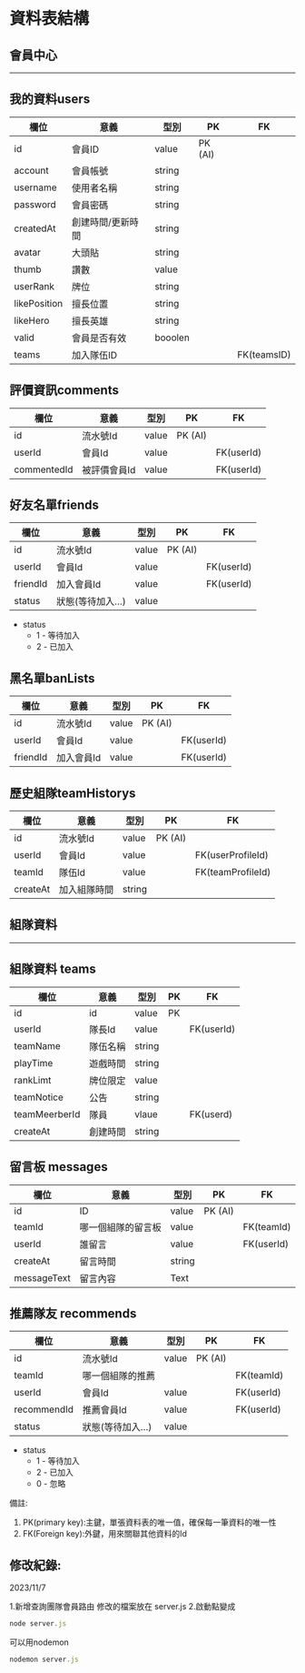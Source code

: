 # 資料表結構


## 會員中心

---

## 我的資料users

| 欄位 | 意義 | 型別 | PK | FK |
| --- | --- | --- | --- | --- |
| id | 會員ID | value | PK (AI) |  |
| account | 會員帳號 | string |  |  |
| username | 使用者名稱 | string |  |  |
| password | 會員密碼 | string |  |  |
| createdAt | 創建時間/更新時間 | string |  |  |
| avatar | 大頭貼 | string |  |  |
| thumb | 讚數 | value |  |  |
| userRank | 牌位 | string |  |  |
| likePosition | 擅長位置 | string |  |  |
| likeHero | 擅長英雄 | string |  |  |
| valid | 會員是否有效 | booolen |  |  |
| teams | 加入隊伍ID |  |  | FK(teamsID) |

## 評價資訊comments

| 欄位 | 意義 | 型別 | PK | FK |
| --- | --- | --- | --- | --- |
| id | 流水號Id | value | PK (AI) |  |
| userId | 會員Id | value |  | FK(userId) |
| commentedId | 被評價會員Id | value |  | FK(userId) |

## 好友名單friends

| 欄位 | 意義 | 型別 | PK | FK |
| --- | --- | --- | --- | --- |
| id | 流水號Id | value | PK (AI) |  |
| userId | 會員Id | value |  | FK(userId) |
| friendId | 加入會員Id | value |  | FK(userId) |
| status | 狀態(等待加入…) | value |  |  |
- status
    - 1 - 等待加入
    - 2 - 已加入

## 黑名單banLists

| 欄位 | 意義 | 型別 | PK | FK |
| --- | --- | --- | --- | --- |
| id | 流水號Id | value | PK (AI) |  |
| userId | 會員Id | value |  | FK(userId) |
| friendId | 加入會員Id | value |  | FK(userId) |

## 歷史組隊teamHistorys

| 欄位 | 意義 | 型別 | PK | FK |
| --- | --- | --- | --- | --- |
| id | 流水號Id | value | PK (AI) |  |
| userId | 會員Id | value |  | FK(userProfileId) |
| teamId | 隊伍Id | value |  | FK(teamProfileId) |
| createAt | 加入組隊時間 | string |  |  |

## 組隊資料

---

## 組隊資料 teams

| 欄位 | 意義 | 型別 | PK | FK |
| --- | --- | --- | --- | --- |
| id | id | value | PK |  |
| userId | 隊長Id | value |  | FK(userId) |
| teamName | 隊伍名稱 | string |  |  |
| playTime | 遊戲時間 | string |  |  |
| rankLimt | 牌位限定 | value |  |  |
| teamNotice | 公告 | string |  |  |
| teamMeerberId | 隊員 | vlaue |  | FK(userd) |
| createAt | 創建時間 | string |  |  |

## 留言板 messages

| 欄位 | 意義 | 型別 | PK | FK |
| --- | --- | --- | --- | --- |
| id | ID | value | PK (AI) |  |
| teamId | 哪一個組隊的留言板 | value |  | FK(teamId) |
| userId | 誰留言 | value |  | FK(userId) |
| createAt | 留言時間 | string |  |  |
| messageText | 留言內容 | Text |  |  |

## 推薦隊友 **recommends**

| 欄位 | 意義 | 型別 | PK | FK |
| --- | --- | --- | --- | --- |
| id | 流水號Id | value | PK (AI) |  |
| teamId | 哪一個組隊的推薦 |  |  | FK(teamId) |
| userId | 會員Id | value |  | FK(userId) |
| recommendId | 推薦會員Id | value |  | FK(userId) |
| status | 狀態(等待加入…) | value |  |  |
- status
    - 1 - 等待加入
    - 2 - 已加入
    - 0 - 忽略



備註:

1. PK(primary key):主鍵，單張資料表的唯一值，確保每一筆資料的唯一性
2. FK(Foreign key):外鍵，用來關聯其他資料的Id

## 修改紀錄:

2023/11/7

1.新增查詢團隊會員路由
修改的檔案放在 server.js
2.啟動點變成
```jsx
node server.js
```
可以用nodemon
```jsx
nodemon server.js
```
